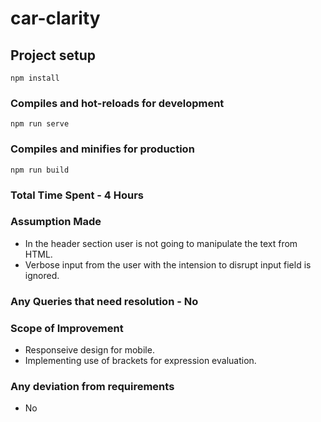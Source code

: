 # car-clarity

## Project setup
```
npm install
```

### Compiles and hot-reloads for development
```
npm run serve
```

### Compiles and minifies for production
```
npm run build
```

### Total Time Spent - 4 Hours

### Assumption Made 
- In the header section user is not going to manipulate the text from HTML.
- Verbose input from the user with the intension to disrupt input field is ignored.

### Any Queries that need resolution - No 

### Scope of Improvement 

- Responseive design for mobile.
- Implementing use of brackets for expression evaluation.

### Any deviation from requirements

- No
